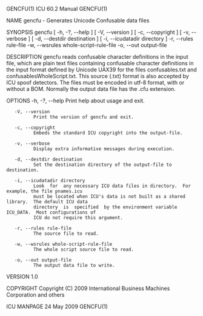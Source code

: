 GENCFU(1)                                  ICU 60.2 Manual                                  GENCFU(1)

NAME
       gencfu - Generates Unicode Confusable data files

SYNOPSIS
       gencfu  [  -h,  -?,  --help  ]  [  -V, --version ] [ -c, --copyright ] [ -v, --verbose ] [ -d,
       --destdir destination ] [ -i, --icudatadir directory ] -r,  --rules  rule-file  -w,  --wsrules
       whole-script-rule-file -o, --out output-file

DESCRIPTION
       gencfu  reads  confusable  character definitions in the input file, which are plain text files
       containing confusable character definitions in the input format defined by Unicode  UAX39  for
       the  files  confusables.txt and confusablesWholeScript.txt.  This source (.txt) format is also
       accepted by ICU spoof detectors.  The files must be encoded in utf-8 format, with or without a
       BOM.  Normally the output data file has the .cfu extension.

OPTIONS
       -h, -?, --help
              Print help about usage and exit.

       -V, --version
              Print the version of gencfu and exit.

       -c, --copyright
              Embeds the standard ICU copyright into the output-file.

       -v, --verbose
              Display extra informative messages during execution.

       -d, --destdir destination
              Set the destination directory of the output-file to destination.

       -i, --icudatadir directory
              Look  for  any necessary ICU data files in directory.  For example, the file pnames.icu
              must be located when ICU's data is not built as a shared library.  The default ICU data
              directory  is  specified  by the environment variable ICU_DATA.  Most configurations of
              ICU do not require this argument.

       -r, --rules rule-file
              The source file to read.

       -w, --wsrules whole-script-rule-file
              The whole script source file to read.

       -o, --out output-file
              The output data file to write.

VERSION
       1.0

COPYRIGHT
       Copyright (C) 2009 International Business Machines Corporation and others

ICU MANPAGE                                  24 May 2009                                    GENCFU(1)
